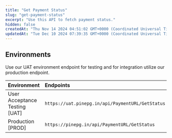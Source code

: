 ```yaml
---
title: "Get Payment Status"
slug: "get-payment-status"
excerpt: "Use this API to fetch payment status."
hidden: false
createdAt: "Thu Nov 14 2024 04:51:02 GMT+0000 (Coordinated Universal Time)"
updatedAt: "Tue Dec 10 2024 07:39:35 GMT+0000 (Coordinated Universal Time)"
---
```

## Environments

Use our UAT environment endpoint for testing and for integration utilize our production endpoint.

| Environment                   | Endpoints                                        |
| :---------------------------- | :----------------------------------------------- |
| User Acceptance Testing [UAT] | `https://uat.pinepg.in/api/PaymentURL/GetStatus` |
| Production [PROD]             | `https://pinepg.in/api/PaymentURL/GetStatus`     |
